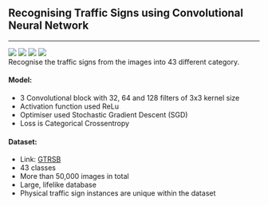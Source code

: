 ## Recognising Traffic Signs using Convolutional Neural Network
---
[![](https://img.shields.io/badge/keras-1.1.1-blue.svg)](#) [![](https://img.shields.io/badge/numpy-1.11.3-blue.svg)](#) [![](https://img.shields.io/badge/pandas-0.20.1-blue.svg)](#) [![](https://img.shields.io/badge/matplotlib-2.0.2-blue.svg)](#) 
<br />
Recognise the traffic signs from the images into 43 different category.

#### Model:
 - 3 Convolutional block with 32, 64 and 128 filters of 3x3 kernel size
 - Activation function used ReLu
 - Optimiser used Stochastic Gradient Descent (SGD)
 - Loss is Categorical Crossentropy


#### Dataset:
 - Link: [GTRSB](http://benchmark.ini.rub.de/?section=gtsrb&subsection=dataset#Downloads)
 - 43 classes
 - More than 50,000 images in total
 - Large, lifelike database
 - Physical traffic sign instances are unique within the dataset 